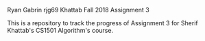 Ryan Gabrin
rjg69
Khattab Fall 2018
Assignment 3

This is a repository to track the progress of Assignment 3 for Sherif Khattab's CS1501 Algorithm's course.
